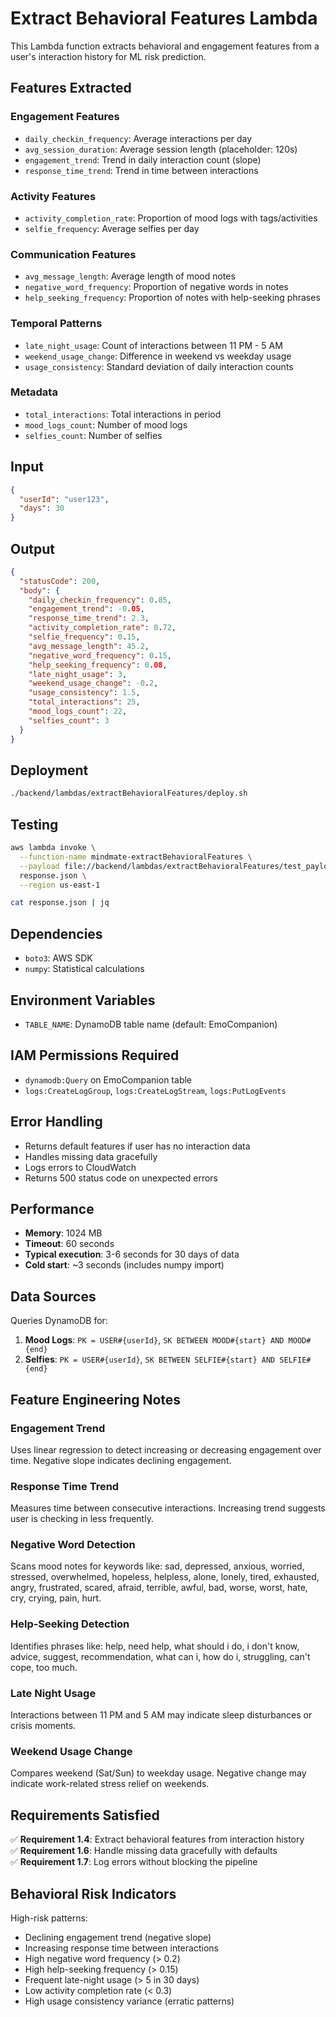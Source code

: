 # Extract Behavioral Features Lambda

This Lambda function extracts behavioral and engagement features from a user's interaction history for ML risk prediction.

## Features Extracted

### Engagement Features
- `daily_checkin_frequency`: Average interactions per day
- `avg_session_duration`: Average session length (placeholder: 120s)
- `engagement_trend`: Trend in daily interaction count (slope)
- `response_time_trend`: Trend in time between interactions

### Activity Features
- `activity_completion_rate`: Proportion of mood logs with tags/activities
- `selfie_frequency`: Average selfies per day

### Communication Features
- `avg_message_length`: Average length of mood notes
- `negative_word_frequency`: Proportion of negative words in notes
- `help_seeking_frequency`: Proportion of notes with help-seeking phrases

### Temporal Patterns
- `late_night_usage`: Count of interactions between 11 PM - 5 AM
- `weekend_usage_change`: Difference in weekend vs weekday usage
- `usage_consistency`: Standard deviation of daily interaction counts

### Metadata
- `total_interactions`: Total interactions in period
- `mood_logs_count`: Number of mood logs
- `selfies_count`: Number of selfies

## Input

```json
{
  "userId": "user123",
  "days": 30
}
```

## Output

```json
{
  "statusCode": 200,
  "body": {
    "daily_checkin_frequency": 0.85,
    "engagement_trend": -0.05,
    "response_time_trend": 2.3,
    "activity_completion_rate": 0.72,
    "selfie_frequency": 0.15,
    "avg_message_length": 45.2,
    "negative_word_frequency": 0.15,
    "help_seeking_frequency": 0.08,
    "late_night_usage": 3,
    "weekend_usage_change": -0.2,
    "usage_consistency": 1.5,
    "total_interactions": 25,
    "mood_logs_count": 22,
    "selfies_count": 3
  }
}
```

## Deployment

```bash
./backend/lambdas/extractBehavioralFeatures/deploy.sh
```

## Testing

```bash
aws lambda invoke \
  --function-name mindmate-extractBehavioralFeatures \
  --payload file://backend/lambdas/extractBehavioralFeatures/test_payload.json \
  response.json \
  --region us-east-1

cat response.json | jq
```

## Dependencies

- `boto3`: AWS SDK
- `numpy`: Statistical calculations

## Environment Variables

- `TABLE_NAME`: DynamoDB table name (default: EmoCompanion)

## IAM Permissions Required

- `dynamodb:Query` on EmoCompanion table
- `logs:CreateLogGroup`, `logs:CreateLogStream`, `logs:PutLogEvents`

## Error Handling

- Returns default features if user has no interaction data
- Handles missing data gracefully
- Logs errors to CloudWatch
- Returns 500 status code on unexpected errors

## Performance

- **Memory**: 1024 MB
- **Timeout**: 60 seconds
- **Typical execution**: 3-6 seconds for 30 days of data
- **Cold start**: ~3 seconds (includes numpy import)

## Data Sources

Queries DynamoDB for:
1. **Mood Logs**: `PK = USER#{userId}`, `SK BETWEEN MOOD#{start} AND MOOD#{end}`
2. **Selfies**: `PK = USER#{userId}`, `SK BETWEEN SELFIE#{start} AND SELFIE#{end}`

## Feature Engineering Notes

### Engagement Trend
Uses linear regression to detect increasing or decreasing engagement over time. Negative slope indicates declining engagement.

### Response Time Trend
Measures time between consecutive interactions. Increasing trend suggests user is checking in less frequently.

### Negative Word Detection
Scans mood notes for keywords like: sad, depressed, anxious, worried, stressed, overwhelmed, hopeless, helpless, alone, lonely, tired, exhausted, angry, frustrated, scared, afraid, terrible, awful, bad, worse, worst, hate, cry, crying, pain, hurt.

### Help-Seeking Detection
Identifies phrases like: help, need help, what should i do, i don't know, advice, suggest, recommendation, what can i, how do i, struggling, can't cope, too much.

### Late Night Usage
Interactions between 11 PM and 5 AM may indicate sleep disturbances or crisis moments.

### Weekend Usage Change
Compares weekend (Sat/Sun) to weekday usage. Negative change may indicate work-related stress relief on weekends.

## Requirements Satisfied

✅ **Requirement 1.4**: Extract behavioral features from interaction history  
✅ **Requirement 1.6**: Handle missing data gracefully with defaults  
✅ **Requirement 1.7**: Log errors without blocking the pipeline

## Behavioral Risk Indicators

High-risk patterns:
- Declining engagement trend (negative slope)
- Increasing response time between interactions
- High negative word frequency (> 0.2)
- High help-seeking frequency (> 0.15)
- Frequent late-night usage (> 5 in 30 days)
- Low activity completion rate (< 0.3)
- High usage consistency variance (erratic patterns)
